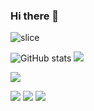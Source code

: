### Hi there 👋

![slice](https://capsule-render.vercel.app/api?type=slice&color=auto&height=200&text=Hi%20there👋&fontAlign=70&rotate=13&fontAlignY=25&desc=seulzzang's%20GitHub&descAlign=70.&descAlignY=44)


![GitHub stats](https://github-readme-stats.vercel.app/api?username=Lee-Seulki&count_private=true&show_icons=true&theme=solarized-light)
<a href="mailto:whj040673@gmail.com"><img src="https://img.shields.io/badge/Gmail-d14836?style=flat-square&logo=Gmail&logoColor=white&link=leegm1798@naver.com"/></a>



 <a href="https://hits.seeyoufarm.com"><img src="https://hits.seeyoufarm.com/api/count/incr/badge.svg?url=https%3A%2F%2Fgithub.com%2Fejaman&count_bg=%23000000&title_bg=%23000000&icon=github.svg&icon_color=%23FFFFFF&title=Github&edge_flat=true"/></a>


  <img src="https://github-readme-stats.vercel.app/api?username=whj0406&show_icons=true&theme=gotham">

<img src="https://img.shields.io/badge/Python-3776AB?style=for-the-badge&logo=Python&logoColor=white">

<img src="https://img.shields.io/badge/JavaScript-F7DF1E?style=for-the-badge&logo=JavaScript&logoColor=white">


